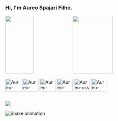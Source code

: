 ### Hi, I'm Aureo Spajari Filho.

<div style="display: flex; flex-direction: row;">
 <img height="180em" width="42%" class="img" src="https://github-readme-stats.vercel.app/api?username=aureospajari&show_icons=true&theme=ayu-mirage" />
 <img  height="180em" width="50%" class="img" src="https://github-readme-stats.vercel.app/api/top-langs/?username=aureospajari&theme=ayu-mirage&layout=compact" />
</div>

<div style="display: inline_block"><br>
<img align="center" alt="Aureo-python" height="40" width="50" src="https://cdn.jsdelivr.net/gh/devicons/devicon/icons/python/python-original.svg" />
<img align="center" alt="Aureo-java" height="40" width="50" src="https://cdn.jsdelivr.net/gh/devicons/devicon/icons/java/java-original.svg" />
<img align="center" alt="Aureo-javascript" height="40" width="50" src="https://cdn.jsdelivr.net/gh/devicons/devicon/icons/javascript/javascript-original.svg" />
<img align="center" alt="Aureo-html" height="40" width="50" src="https://cdn.jsdelivr.net/gh/devicons/devicon/icons/html5/html5-original-wordmark.svg" />
<img align="center" alt="Aureo-css" height="40" width="50" src="https://cdn.jsdelivr.net/gh/devicons/devicon/icons/css3/css3-original-wordmark.svg" />
<img align="center" alt="Aureo-bootstrap" height="40" width="50" src="https://cdn.jsdelivr.net/gh/devicons/devicon/icons/bootstrap/bootstrap-original.svg" />        
</div>          
          
##

<div>
<a href="https://www.linkedin.com/in/aureospajarifilho" target="_blank"> <img src="https://img.shields.io/badge/LinkedIn-0077B5?style=for-the-badge&logo=linkedin&logoColor=white" target="_blank"></a>
</div>

<div> 
  
  ![Snake animation](https://github.com/aureospajari/aureospajari/blob/output/github-contribution-grid-snake.svg)
 
</div>
